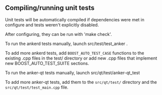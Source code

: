 Compiling/running unit tests
------------------------------------

Unit tests will be automatically compiled if dependencies were met in configure
and tests weren't explicitly disabled.

After configuring, they can be run with 'make check'.

To run the ankerd tests manually, launch src/test/test_anker .

To add more ankerd tests, add `BOOST_AUTO_TEST_CASE` functions to the existing
.cpp files in the test/ directory or add new .cpp files that
implement new BOOST_AUTO_TEST_SUITE sections.

To run the anker-qt tests manually, launch src/qt/test/anker-qt_test

To add more anker-qt tests, add them to the `src/qt/test/` directory and
the `src/qt/test/test_main.cpp` file.

